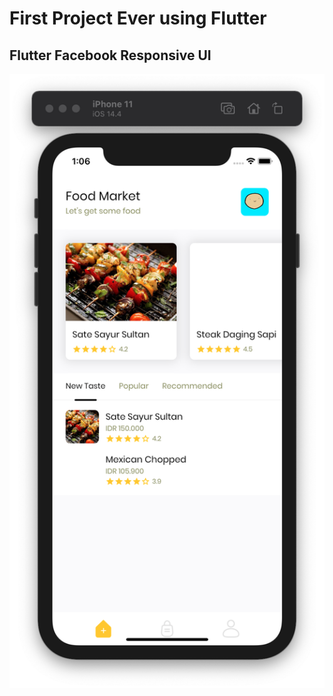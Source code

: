 # First Project Ever using Flutter

## Flutter Facebook Responsive UI

![Mobile Screenshot](screenshots/mobile.png)
